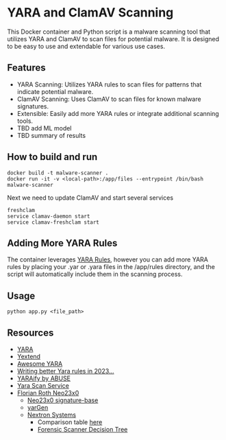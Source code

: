 # YARA and ClamAV Scanning
This Docker container and Python script is a malware scanning tool that utilizes YARA and ClamAV to scan files for potential malware. It is designed to be easy to use and extendable for various use cases.

## Features
* YARA Scanning: Utilizes YARA rules to scan files for patterns that indicate potential malware.
* ClamAV Scanning: Uses ClamAV to scan files for known malware signatures.
* Extensible: Easily add more YARA rules or integrate additional scanning tools.
* TBD add ML model
* TBD summary of results

## How to build and run
``` 
docker build -t malware-scanner .
docker run -it -v <local-path>:/app/files --entrypoint /bin/bash malware-scanner
```
Next we need to update ClamAV and start several services
``` 
freshclam
service clamav-daemon start
service clamav-freshclam start
```

## Adding More YARA Rules

The container leverages [YARA Rules](https://github.com/Yara-Rules/rules), however you can add more YARA rules by placing your .yar or .yara files in the /app/rules directory, and the script will automatically include them in the scanning process.

## Usage 
```
python app.py <file_path>
```


## Resources
* [YARA](https://virustotal.github.io/yara/)
* [Yextend](https://github.com/BayshoreNetworks/yextend)
* [Awesome YARA](https://github.com/InQuest/awesome-yara)
* [Writing better Yara rules in 2023…](https://www.hexacorn.com/blog/2023/08/26/writing-better-yara-rules-in-2023/)
* [YARAify by ABUSE](https://yaraify.abuse.ch/)
* [Yara Scan Service](https://github.com/cocaman/yara-scan-service)
* [Florian Roth Neo23x0 ](https://github.com/Neo23x0)
    * [Neo23x0 signature-base](https://github.com/Neo23x0/signature-base)
    * [yarGen](https://github.com/Neo23x0/yarGen)
    * [Nextron Systems](https://www.nextron-systems.com/)
        * Comparison table [here](https://www.nextron-systems.com/compare-our-scanners/)
        * [Forensic Scanner Decision Tree](https://twitter.com/cyb3rops/status/1361980419223207936)
